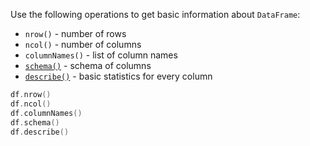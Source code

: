 [//]: # (title: General info)

<!---IMPORT org.jetbrains.kotlinx.dataframe.samples.api.Analyze-->

Use the following operations to get basic information about `DataFrame`:
* `nrow()` - number of rows
* `ncol()` - number of columns
* `columnNames()` - list of column names
* [`schema()`](schema.md) - schema of columns
* [`describe()`](describe.md) - basic statistics for every column 

<!---FUN basicInfo-->

```kotlin
df.nrow()
df.ncol()
df.columnNames()
df.schema()
df.describe()
```

<!---END-->

